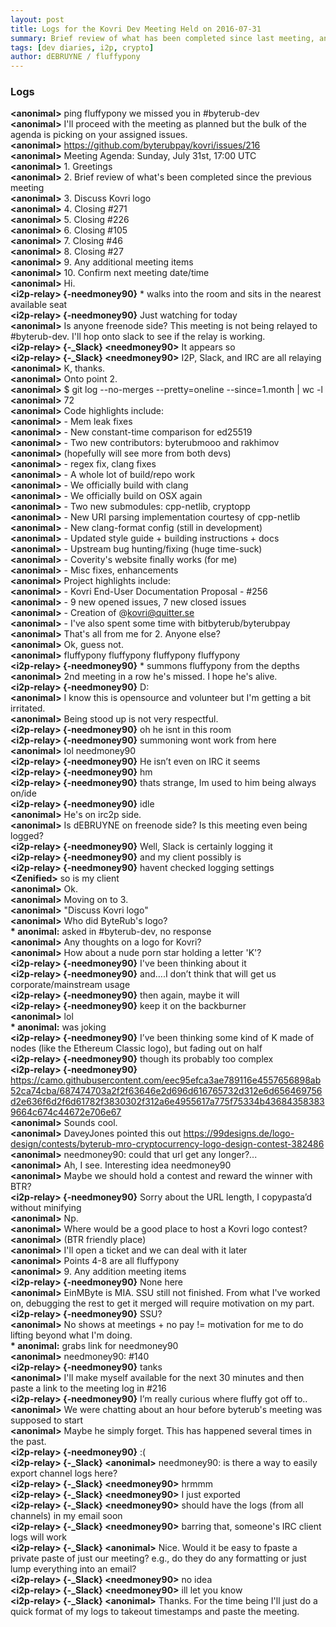 ```yaml
---
layout: post
title: Logs for the Kovri Dev Meeting Held on 2016-07-31
summary: Brief review of what has been completed since last meeting, and Kovri Logo
tags: [dev diaries, i2p, crypto]
author: dEBRUYNE / fluffypony
---
```


### Logs

**\<anonimal>** ping fluffypony we missed you in #byterub-dev  
**\<anonimal>** I'll proceed with the meeting as planned but the bulk of the agenda is picking on your assigned issues.  
**\<anonimal>** https://github.com/byterubpay/kovri/issues/216  
**\<anonimal>** Meeting Agenda: Sunday, July 31st, 17:00 UTC  
**\<anonimal>** 1. Greetings  
**\<anonimal>** 2. Brief review of what's been completed since the previous meeting  
**\<anonimal>** 3. Discuss Kovri logo  
**\<anonimal>** 4. Closing #271   
**\<anonimal>** 5. Closing #226   
**\<anonimal>** 6. Closing #105   
**\<anonimal>** 7. Closing #46   
**\<anonimal>** 8. Closing #27   
**\<anonimal>** 9. Any additional meeting items  
**\<anonimal>** 10. Confirm next meeting date/time  
**\<anonimal>** Hi.  
**\<i2p-relay> {-needmoney90}** * walks into the room and sits in the nearest available seat  
**\<i2p-relay> {-needmoney90}** Just watching for today  
**\<anonimal>** Is anyone freenode side? This meeting is not being relayed to #byterub-dev. I'll hop onto slack to see if the relay is working.  
**\<i2p-relay> {-_Slack} \<needmoney90>** It appears so  
**\<i2p-relay> {-_Slack} \<needmoney90>** I2P, Slack, and IRC are all relaying  
**\<anonimal>** K, thanks.  
**\<anonimal>** Onto point 2.  
**\<anonimal>** $ git log --no-merges --pretty=oneline --since=1.month | wc -l  
**\<anonimal>** 72  
**\<anonimal>** Code highlights include:  
**\<anonimal>** - Mem leak fixes  
**\<anonimal>** - New constant-time comparison for ed25519  
**\<anonimal>** - Two new contributors: byterubmooo and rakhimov  
**\<anonimal>** (hopefully will see more from both devs)  
**\<anonimal>** - regex fix, clang fixes  
**\<anonimal>** - A whole lot of build/repo work  
**\<anonimal>** - We officially build with clang  
**\<anonimal>** - We officially build on OSX again  
**\<anonimal>** - Two new submodules: cpp-netlib, cryptopp  
**\<anonimal>** - New URI parsing implementation courtesy of cpp-netlib  
**\<anonimal>** - New clang-format config (still in development)  
**\<anonimal>** - Updated style guide + building instructions + docs  
**\<anonimal>** - Upstream bug hunting/fixing (huge time-suck)  
**\<anonimal>** - Coverity's website finally works (for me)  
**\<anonimal>** - Misc fixes, enhancements  
**\<anonimal>** Project highlights include:  
**\<anonimal>** - Kovri End-User Documentation Proposal - #256  
**\<anonimal>** - 9 new opened issues, 7 new closed issues  
**\<anonimal>** - Creation of @kovri@quitter.se  
**\<anonimal>** - I've also spent some time with bitbyterub/byterubpay  
**\<anonimal>** That's all from me for 2. Anyone else?  
**\<anonimal>** Ok, guess not.  
**\<anonimal>** fluffypony fluffypony fluffypony fluffypony   
**\<i2p-relay> {-needmoney90}** * summons fluffypony from the depths  
**\<anonimal>** 2nd meeting in a row he's missed. I hope he's alive.  
**\<i2p-relay> {-needmoney90}** D:  
**\<anonimal>** I know this is opensource and volunteer but I'm getting a bit irritated.  
**\<anonimal>** Being stood up is not very respectful.  
**\<i2p-relay> {-needmoney90}** oh he isnt in this room  
**\<i2p-relay> {-needmoney90}** summoning wont work from here  
**\<anonimal>** lol needmoney90  
**\<i2p-relay> {-needmoney90}** He isn’t even on IRC it seems  
**\<i2p-relay> {-needmoney90}** hm  
**\<i2p-relay> {-needmoney90}** thats strange, Im used to him being always on/ide  
**\<i2p-relay> {-needmoney90}** idle  
**\<anonimal>** He's on irc2p side.  
**\<anonimal>** Is dEBRUYNE on freenode side? Is this meeting even being logged?  
**\<i2p-relay> {-needmoney90}** Well, Slack is certainly logging it  
**\<i2p-relay> {-needmoney90}** and my client possibly is  
**\<i2p-relay> {-needmoney90}** havent checked logging settings  
**\<Zenified>** so is my client  
**\<anonimal>** Ok.  
**\<anonimal>** Moving on to 3.  
**\<anonimal>** "Discuss Kovri logo"  
**\<anonimal>** Who did ByteRub's logo?  
**\* anonimal:** asked in #byterub-dev, no response  
**\<anonimal>** Any thoughts on a logo for Kovri?  
**\<anonimal>** How about a nude porn star holding a letter 'K'?  
**\<i2p-relay> {-needmoney90}** I've been thinking about it  
**\<i2p-relay> {-needmoney90}** and….I don’t think that will get us corporate/mainstream usage  
**\<i2p-relay> {-needmoney90}** then again, maybe it will  
**\<i2p-relay> {-needmoney90}** keep it on the backburner  
**\<anonimal>** lol  
**\* anonimal:** was joking  
**\<i2p-relay> {-needmoney90}** I’ve been thinking some kind of K made of nodes (like the Ethereum Classic logo), but fading out on half  
**\<i2p-relay> {-needmoney90}** though its probably too complex  
**\<i2p-relay> {-needmoney90}** https://camo.githubusercontent.com/eec95efca3ae789116e4557656898ab52ca74cba/687474703a2f2f63646e2d696d616765732d312e6d656469756d2e636f6d2f6d61782f3830302f312a6e4955617a775f75334b436843583839664c674c44672e706e67  
**\<anonimal>** Sounds cool.  
**\<anonimal>** DaveyJones pointed this out https://99designs.de/logo-design/contests/byterub-mro-cryptocurrency-logo-design-contest-382486  
**\<anonimal>** needmoney90: could that url get any longer?...  
**\<anonimal>** Ah, I see. Interesting idea needmoney90  
**\<anonimal>** Maybe we should hold a contest and reward the winner with BTR?  
**\<i2p-relay> {-needmoney90}** Sorry about the URL length, I copypasta’d without minifying  
**\<anonimal>** Np.  
**\<anonimal>** Where would be a good place to host a Kovri logo contest?  
**\<anonimal>** (BTR friendly place)  
**\<anonimal>** I'll open a ticket and we can deal with it later  
**\<anonimal>** Points 4-8 are all fluffypony   
**\<anonimal>** 9. Any addition meeting items  
**\<i2p-relay> {-needmoney90}** None here  
**\<anonimal>** EinMByte is MIA. SSU still not finished. From what I've worked on, debugging the rest to get it merged will require motivation on my part.  
**\<i2p-relay> {-needmoney90}** SSU?  
**\<anonimal>** No shows at meetings + no pay != motivation for me to do lifting beyond what I'm doing.  
**\* anonimal:** grabs link for needmoney90  
**\<anonimal>** needmoney90: #140  
**\<i2p-relay> {-needmoney90}** tanks  
**\<anonimal>** I'll make myself available for the next 30 minutes and then paste a link to the meeting log in #216  
**\<i2p-relay> {-needmoney90}** I’m really curious where fluffy got off to..  
**\<anonimal>** We were chatting about an hour before byterub's meeting was supposed to start  
**\<anonimal>** Maybe he simply forget. This has happened several times in the past.  
**\<i2p-relay> {-needmoney90}** :(  
**\<i2p-relay> {-_Slack} \<anonimal>** needmoney90: is there a way to easily export channel logs here?  
**\<i2p-relay> {-_Slack} \<needmoney90>** hrmmm  
**\<i2p-relay> {-_Slack} \<needmoney90>** I just exported  
**\<i2p-relay> {-_Slack} \<needmoney90>** should have the logs (from all channels) in my email soon  
**\<i2p-relay> {-_Slack} \<needmoney90>** barring that, someone's IRC client logs will work  
**\<i2p-relay> {-_Slack} \<anonimal>** Nice. Would it be easy to fpaste a private paste of just our meeting? e.g., do they do any formatting or just lump everything into an email?  
**\<i2p-relay> {-_Slack} \<needmoney90>** no idea  
**\<i2p-relay> {-_Slack} \<needmoney90>** ill let you know  
**\<i2p-relay> {-_Slack} \<anonimal>** Thanks. For the time being I'll just do a quick format of my logs to takeout timestamps and paste the meeting.  
